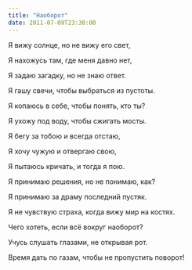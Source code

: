 ```yaml
---
title: "Наоборот"
date: 2011-07-09T23:30:00
---
```


Я вижу солнце, но не вижу его свет,

Я нахожусь там, где меня давно нет,

Я задаю загадку, но не знаю ответ.



Я гашу свечи, чтобы выбраться из пустоты.

Я копаюсь в себе, чтобы понять, кто ты?

Я ухожу под воду, чтобы сжигать мосты.



Я бегу за тобою и всегда отстаю,

Я хочу чужую и отвергаю свою,

Я пытаюсь кричать, и тогда я пою.



Я принимаю решения, но не понимаю, как?

Я принимаю за драму последний пустяк.

Я не чувствую страха, когда вижу мир на костях.



Чего хотеть, если всё вокруг наоборот?

Учусь слушать глазами, не открывая рот.

Время дать по газам, чтобы не пропустить поворот!
